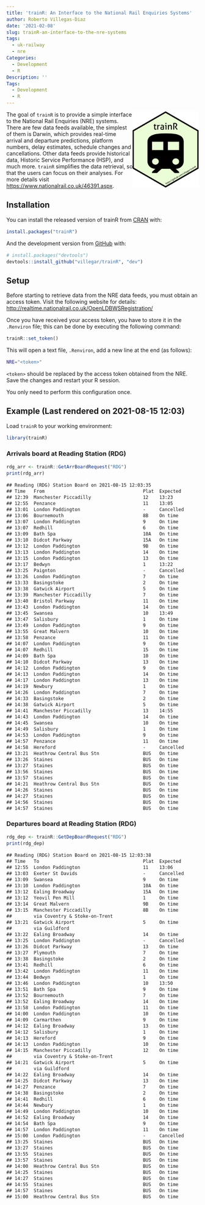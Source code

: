 ```yaml
---
title: 'trainR: An Interface to the National Rail Enquiries Systems'
author: Roberto Villegas-Diaz
date: '2021-02-08'
slug: trainR-an-interface-to-the-nre-systems
tags:
  - uk-railway
  - nre
Categories:
  - Development
  - R
Description: ''
Tags:
  - Development
  - R
---
```


<img src="https://raw.githubusercontent.com/villegar/trainR/main/inst/images/logo.png" alt="logo" align="right" height=200px/>

The goal of `trainR` is to provide a simple interface to the 
National Rail Enquiries (NRE) systems. There are few data feeds 
available, the simplest of them is Darwin, which provides real-time 
arrival and departure predictions, platform numbers, delay estimates, 
schedule changes and cancellations. Other data feeds provide historical 
data, Historic Service Performance (HSP), and much more. `trainR` 
simplifies the data retrieval, so that the users can focus on their 
analyses. For more details visit 
https://www.nationalrail.co.uk/46391.aspx.

## Installation

You can install the released version of trainR from [CRAN](https://CRAN.R-project.org) with:

``` r
install.packages("trainR")
```

And the development version from [GitHub](https://github.com/) with:

``` r
# install.packages("devtools")
devtools::install_github("villegar/trainR", "dev")
```

## Setup
Before starting to retrieve data from the NRE data feeds, you must obtain an access token. 
Visit the following website for details: http://realtime.nationalrail.co.uk/OpenLDBWSRegistration/

Once you have received your access token, you have to store it in the `.Renviron` file; this can be 
done by executing the following command:


```r
trainR::set_token()
```

This will open a text file, `.Renviron`, add a new line at the end (as follows):

```bash
NRE="<token>"
```

`<token>` should be replaced by the access token obtained from the NRE. Save the changes and restart 
your R session.

You only need to perform this configuration once.

## Example (Last rendered on 2021-08-15 12:03)

Load `trainR` to your working environment:

```r
library(trainR)
```

### Arrivals board at Reading Station (RDG)


```r
rdg_arr <- trainR::GetArrBoardRequest("RDG")
print(rdg_arr)
```

```
## Reading (RDG) Station Board on 2021-08-15 12:03:35
## Time   From                                    Plat  Expected
## 12:39  Manchester Piccadilly                   12    13:23
## 12:55  Penzance                                11    13:05
## 13:01  London Paddington                       -     Cancelled
## 13:06  Bournemouth                             8B    On time
## 13:07  London Paddington                       9     On time
## 13:07  Redhill                                 6     On time
## 13:09  Bath Spa                                10A   On time
## 13:10  Didcot Parkway                          15A   On time
## 13:12  London Paddington                       9B    On time
## 13:13  London Paddington                       14    On time
## 13:15  London Paddington                       13    On time
## 13:17  Bedwyn                                  1     13:22
## 13:25  Paignton                                -     Cancelled
## 13:26  London Paddington                       7     On time
## 13:33  Basingstoke                             2     On time
## 13:38  Gatwick Airport                         5     On time
## 13:39  Manchester Piccadilly                   7     On time
## 13:40  Bristol Parkway                         11    On time
## 13:43  London Paddington                       14    On time
## 13:45  Swansea                                 10    13:49
## 13:47  Salisbury                               1     On time
## 13:49  London Paddington                       9     On time
## 13:55  Great Malvern                           10    On time
## 13:58  Penzance                                11    On time
## 14:07  London Paddington                       9     On time
## 14:07  Redhill                                 15    On time
## 14:09  Bath Spa                                10    On time
## 14:10  Didcot Parkway                          13    On time
## 14:12  London Paddington                       9     On time
## 14:13  London Paddington                       14    On time
## 14:17  London Paddington                       13    On time
## 14:19  Newbury                                 1     On time
## 14:26  London Paddington                       7     On time
## 14:33  Basingstoke                             2     On time
## 14:38  Gatwick Airport                         5     On time
## 14:41  Manchester Piccadilly                   13    14:55
## 14:43  London Paddington                       14    On time
## 14:45  Swansea                                 10    On time
## 14:49  Salisbury                               1     On time
## 14:53  London Paddington                       9     On time
## 14:57  Penzance                                11    On time
## 14:58  Hereford                                -     Cancelled
## 13:21  Heathrow Central Bus Stn                BUS   On time
## 13:26  Staines                                 BUS   On time
## 13:27  Staines                                 BUS   On time
## 13:56  Staines                                 BUS   On time
## 13:57  Staines                                 BUS   On time
## 14:21  Heathrow Central Bus Stn                BUS   On time
## 14:26  Staines                                 BUS   On time
## 14:27  Staines                                 BUS   On time
## 14:56  Staines                                 BUS   On time
## 14:57  Staines                                 BUS   On time
```

### Departures board at Reading Station (RDG)


```r
rdg_dep <- trainR::GetDepBoardRequest("RDG")
print(rdg_dep)
```

```
## Reading (RDG) Station Board on 2021-08-15 12:03:38
## Time   To                                      Plat  Expected
## 12:55  London Paddington                       11    13:06
## 13:03  Exeter St Davids                        -     Cancelled
## 13:09  Swansea                                 9     On time
## 13:10  London Paddington                       10A   On time
## 13:12  Ealing Broadway                         15A   On time
## 13:12  Yeovil Pen Mill                         1     On time
## 13:14  Great Malvern                           9B    On time
## 13:15  Manchester Piccadilly                   8B    On time
##        via Coventry & Stoke-on-Trent           
## 13:21  Gatwick Airport                         5     On time
##        via Guildford                           
## 13:22  Ealing Broadway                         14    On time
## 13:25  London Paddington                       -     Cancelled
## 13:26  Didcot Parkway                          13    On time
## 13:27  Plymouth                                7     On time
## 13:38  Basingstoke                             2     On time
## 13:41  Redhill                                 6     On time
## 13:42  London Paddington                       11    On time
## 13:44  Bedwyn                                  1     On time
## 13:46  London Paddington                       10    13:50
## 13:51  Bath Spa                                9     On time
## 13:52  Bournemouth                             7     On time
## 13:52  Ealing Broadway                         14    On time
## 13:58  London Paddington                       11    On time
## 14:00  London Paddington                       10    On time
## 14:09  Carmarthen                              9     On time
## 14:12  Ealing Broadway                         13    On time
## 14:12  Salisbury                               1     On time
## 14:13  Hereford                                9     On time
## 14:13  London Paddington                       10    On time
## 14:15  Manchester Piccadilly                   12    On time
##        via Coventry & Stoke-on-Trent           
## 14:21  Gatwick Airport                         5     On time
##        via Guildford                           
## 14:22  Ealing Broadway                         14    On time
## 14:25  Didcot Parkway                          13    On time
## 14:27  Penzance                                7     On time
## 14:38  Basingstoke                             2     On time
## 14:41  Redhill                                 6     On time
## 14:44  Newbury                                 1     On time
## 14:49  London Paddington                       10    On time
## 14:52  Ealing Broadway                         14    On time
## 14:54  Bath Spa                                9     On time
## 14:57  London Paddington                       11    On time
## 15:00  London Paddington                       -     Cancelled
## 13:25  Staines                                 BUS   On time
## 13:27  Staines                                 BUS   On time
## 13:55  Staines                                 BUS   On time
## 13:57  Staines                                 BUS   On time
## 14:00  Heathrow Central Bus Stn                BUS   On time
## 14:25  Staines                                 BUS   On time
## 14:27  Staines                                 BUS   On time
## 14:55  Staines                                 BUS   On time
## 14:57  Staines                                 BUS   On time
## 15:00  Heathrow Central Bus Stn                BUS   On time
```
